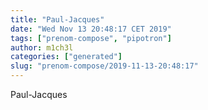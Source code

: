 ```yaml
---
title: "Paul-Jacques"
date: "Wed Nov 13 20:48:17 CET 2019"
tags: ["prenom-compose", "pipotron"]
author: m1ch3l
categories: ["generated"]
slug: "prenom-compose/2019-11-13-20:48:17"
---
```


Paul-Jacques
